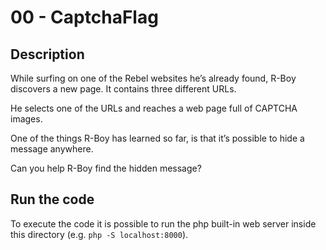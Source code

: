 # 00 - CaptchaFlag
## Description
While surfing on one of the Rebel websites he’s already found, R-Boy discovers a new page. It contains three different URLs.

He selects one of the URLs and reaches a web page full of CAPTCHA images.

One of the things R-Boy has learned so far, is that it’s possible to hide a message anywhere.

Can you help R-Boy find the hidden message?

## Run the code
To execute the code it is possible to run the php built-in web server inside this directory (e.g. `php -S localhost:8000`).